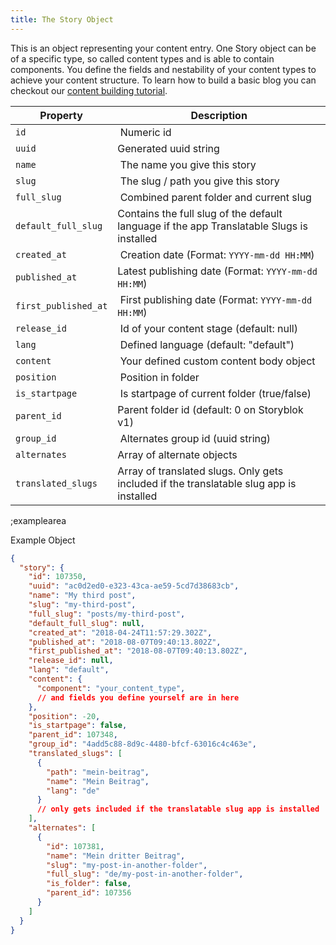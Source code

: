 ```yaml
---
title: The Story Object
---
```


This is an object representing your content entry. One Story object can be of a specific type, so called content types and is able to contain components. You define the fields and nestability of your content types to achieve your content structure. To learn how to build a basic blog you can checkout our [content building tutorial](https://www.storyblok.com/tp/how-to-create-a-blog-content-structure).

| Property            | Description          |
|---------------------|----------------------|
| `id`                  | Numeric id | 
| `uuid`                | Generated uuid string | 
| `name`                | The name you give this story | 
| `slug`                | The slug / path you give this story |
| `full_slug`           | Combined parent folder and current slug | 
| `default_full_slug`   | Contains the full slug of the default language if the app Translatable Slugs is installed | 
| `created_at`          | Creation date (Format: `YYYY-mm-dd HH:MM`) | 
| `published_at`        | Latest publishing date (Format: `YYYY-mm-dd HH:MM`) | 
| `first_published_at`  | First publishing date (Format: `YYYY-mm-dd HH:MM`) | 
| `release_id`          | Id of your content stage (default: null) | 
| `lang`                | Defined language (default: "default") | 
| `content`             | Your defined custom content body object | 
| `position`            | Position in folder | 
| `is_startpage`        | Is startpage of current folder (true/false) | 
| `parent_id`           | Parent folder id (default: 0 on Storyblok v1) | 
| `group_id`            | Alternates group id (uuid string) | 
| `alternates`          | Array of alternate objects | 
| `translated_slugs`    | Array of translated slugs. Only gets included if the translatable slug app is installed | 

;examplearea

Example Object 

```json
{
  "story": {
    "id": 107350,
    "uuid": "ac0d2ed0-e323-43ca-ae59-5cd7d38683cb",
    "name": "My third post",
    "slug": "my-third-post",
    "full_slug": "posts/my-third-post",
    "default_full_slug": null,
    "created_at": "2018-04-24T11:57:29.302Z",
    "published_at": "2018-08-07T09:40:13.802Z",
    "first_published_at": "2018-08-07T09:40:13.802Z",
    "release_id": null,
    "lang": "default",
    "content": {
      "component": "your_content_type",
      // and fields you define yourself are in here
    },
    "position": -20,
    "is_startpage": false,
    "parent_id": 107348,
    "group_id": "4add5c88-8d9c-4480-bfcf-63016c4c463e",
    "translated_slugs": [
      {
        "path": "mein-beitrag",
        "name": "Mein Beitrag",
        "lang": "de"
      }
      // only gets included if the translatable slug app is installed
    ],
    "alternates": [
      {
        "id": 107381,
        "name": "Mein dritter Beitrag",
        "slug": "my-post-in-another-folder",
        "full_slug": "de/my-post-in-another-folder",
        "is_folder": false,
        "parent_id": 107356
      }
    ]
  }
}
```
